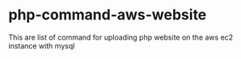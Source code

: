 # php-command-aws-website
This are list of command for uploading php website on the aws ec2 instance with mysql
